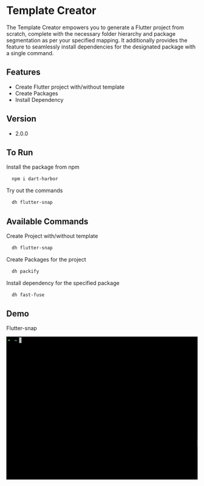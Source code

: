 
# Template Creator

The Template Creator empowers you to generate a Flutter project from scratch, complete with the necessary folder hierarchy and package segmentation as per your specified mapping. It additionally provides the feature to seamlessly install dependencies for the designated package with a single command.


## Features

- Create Flutter project with/without template
- Create Packages
- Install Dependency

## Version
- 2.0.0

## To Run

Install the package from npm

```bash
  npm i dart-harbor
```

Try out the commands

```bash
  dh flutter-snap
```


## Available Commands

Create Project with/without template

```bash
  dh flutter-snap
```
Create Packages for the project

```bash
  dh packify
```

Install dependency for the specified package

```bash
  dh fast-fuse
```

## Demo

Flutter-snap

![Alt flutter-snap](https://github.com/naveenmohan07/dart-harbour/blob/main/bin/assets/dh-flutter-snap.gif?raw=true)
